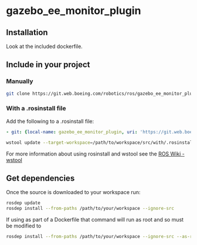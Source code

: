 # gazebo_ee_monitor_plugin

## Installation

Look at the included dockerfile.

## Include in your project

### Manually

```bash
git clone https://git.web.boeing.com/robotics/ros/gazebo_ee_monitor_plugin
```

### With a .rosinstall file

Add the following to a .rosinstall file:

```yaml
- git: {local-name: gazebo_ee_monitor_plugin, uri: 'https://git.web.boeing.com/robotics/ros/gazebo_ee_monitor_plugin'}
```

```bash
wstool update --target-workspace=/path/to/workspace/src/with/.rosinstall/file
```

For more information about using rosinstall and wstool see the [ROS Wiki - wstool](http://wiki.ros.org/wstool)

## Get dependencies

Once the source is downloaded to your workspace run:

```bash
rosdep update
rosdep install --from-paths /path/to/your/workspace --ignore-src
```

If using as part of a Dockerfile that command will run as root and so must be modified to

```bash
rosdep install --from-paths /path/to/your/workspace --ignore-src --as-root apt:false -y
```